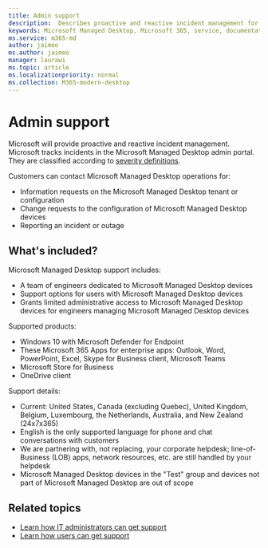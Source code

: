```yaml
---
title: Admin support
description:  Describes proactive and reactive incident management for Microsoft Managed Desktop.
keywords: Microsoft Managed Desktop, Microsoft 365, service, documentation
ms.service: m365-md
author: jaimeo
ms.author: jaimeo
manager: laurawi
ms.topic: article
ms.localizationpriority: normal
ms.collection: M365-modern-desktop
---
```


# Admin support

Microsoft will provide proactive and reactive incident management. Microsoft tracks incidents in the Microsoft Managed Desktop admin portal. They are classified according to [severity definitions](../working-with-managed-desktop/admin-support.md#sev).

Customers can contact Microsoft Managed Desktop operations for:
- Information requests on the Microsoft Managed Desktop tenant or configuration
- Change requests to the configuration of Microsoft Managed Desktop devices
- Reporting an incident or outage

## What's included?

Microsoft Managed Desktop support includes:

- A team of engineers dedicated to Microsoft Managed Desktop devices
- Support options for users with Microsoft Managed Desktop devices
- Grants limited administrative access to Microsoft Managed Desktop devices for engineers managing Microsoft Managed Desktop devices 

Supported products:

- Windows 10 with Microsoft Defender for Endpoint
- These Microsoft 365 Apps for enterprise apps: Outlook, Word, PowerPoint, Excel, Skype for Business client, Microsoft Teams 
- Microsoft Store for Business 
- OneDrive client 

Support details:

- Current: United States, Canada (excluding Quebec), United Kingdom, Belgium, Luxembourg, the Netherlands, Australia, and New Zealand (24x7x365) 
- English is the only supported language for phone and chat conversations with customers 
- We are partnering with, not replacing, your corporate helpdesk; line-of-Business (LOB) apps, network resources, etc. are still handled by your helpdesk 
- Microsoft Managed Desktop devices in the "Test" group and devices not part of Microsoft Managed Desktop are out of scope 


## Related topics

- [Learn how IT administrators can get support](../working-with-managed-desktop/admin-support.md)
- [Learn how users can get support](../working-with-managed-desktop/end-user-support.md)
